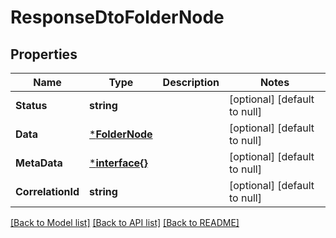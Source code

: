 # ResponseDtoFolderNode

## Properties
Name | Type | Description | Notes
------------ | ------------- | ------------- | -------------
**Status** | **string** |  | [optional] [default to null]
**Data** | [***FolderNode**](FolderNode.md) |  | [optional] [default to null]
**MetaData** | [***interface{}**](interface{}.md) |  | [optional] [default to null]
**CorrelationId** | **string** |  | [optional] [default to null]

[[Back to Model list]](../README.md#documentation-for-models) [[Back to API list]](../README.md#documentation-for-api-endpoints) [[Back to README]](../README.md)

